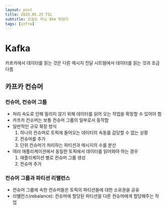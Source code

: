 ```yaml
---
layout: post
title: 2025.05.25 TIL
subtitle: 오늘도 러닝 8km 뛰었다
tags: [infra]
---
```


# Kafka

카프카에서 데이터를 읽는 것은 다른 메시지 전달 시트템에서 데이터를 읽는 것과 조금 다름

## 카프카 컨슈머

### 컨슈머, 컨슈머 그룹

- 처리 속도로 인해 밀리지 않기 위해 데이터를 읽어 오는 작업을 확장할 수 있어야 함
- 카프카 컨슈머는 보통 컨슈머 그룹의 일부로서 동작함
- 일반적인 규모 확장 방식
  1. 하나의 컨슈머로 토픽에 들어오는 데이터의 속동를 감당할 수 없는 상황
  2. 컨슈머를 추가
  3. 단위 컨슈머가 처리하는 파티션과 메시지의 수를 분산
- 여러 애플리케이션에서 동일한 토픽에서 데이터를 읽어와야 하는 경우
  1. 애플리케이션 별로 컨슈머 그룹 생성
  2. 컨슈머 추가

### 컨슈머 그룹과 파티션 리밸런스

- 컨슈머 그룹에 속한 컨슈머들은 토픽의 파티션들에 대한 소유권을 공유
- 리밸런스(rebalance): 컨슈머에 할당된 파티션을 다른 컨슈머에게 할당해주는 작업

